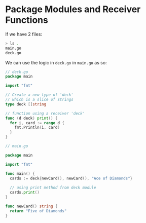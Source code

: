 # Package Modules and Receiver Functions

If we have 2 files:

```bash
> ls .
main.go
deck.go
```

We can use the logic in `deck.go` in `main.go` as so:

```go
// deck.go
package main

import "fmt"

// Create a new type of 'deck'
// which is a slice of strings
type deck []string

// function using a receiver 'deck'
func (d deck) print() {
  for i, card := range d {
    fmt.Println(i, card)
  }
}

```

```go
// main.go

package main

import "fmt"

func main() {
  cards := deck{newCard(), newCard(), "Ace of Diamonds"}
  
  // using print method from deck module
  cards.print()
}

func newCard() string {
  return "Five of Diamonds"
}
```
